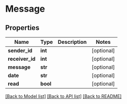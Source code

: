 # Message


## Properties
Name | Type | Description | Notes
------------ | ------------- | ------------- | -------------
**sender_id** | **int** |  | [optional] 
**receiver_id** | **int** |  | [optional] 
**message** | **str** |  | [optional] 
**date** | **str** |  | [optional] 
**read** | **bool** |  | [optional] 

[[Back to Model list]](../README.md#documentation-for-models) [[Back to API list]](../README.md#documentation-for-api-endpoints) [[Back to README]](../README.md)


